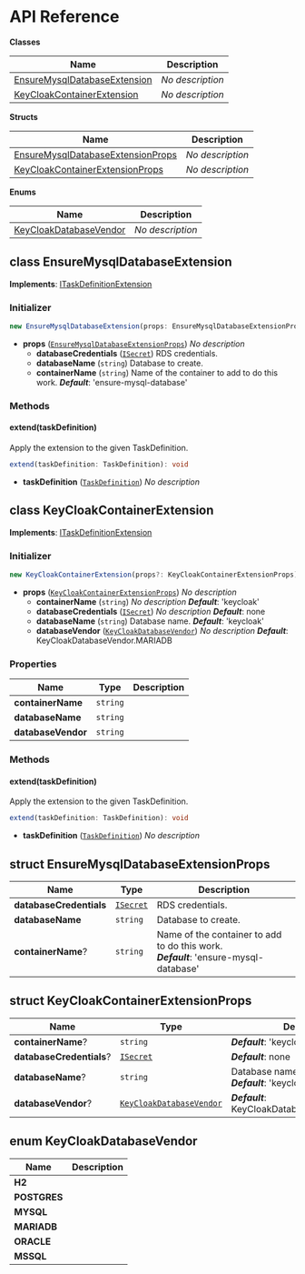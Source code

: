 # API Reference

**Classes**

Name|Description
----|-----------
[EnsureMysqlDatabaseExtension](#wheatstalk-cdk-ecs-keycloak-ensuremysqldatabaseextension)|*No description*
[KeyCloakContainerExtension](#wheatstalk-cdk-ecs-keycloak-keycloakcontainerextension)|*No description*


**Structs**

Name|Description
----|-----------
[EnsureMysqlDatabaseExtensionProps](#wheatstalk-cdk-ecs-keycloak-ensuremysqldatabaseextensionprops)|*No description*
[KeyCloakContainerExtensionProps](#wheatstalk-cdk-ecs-keycloak-keycloakcontainerextensionprops)|*No description*


**Enums**

Name|Description
----|-----------
[KeyCloakDatabaseVendor](#wheatstalk-cdk-ecs-keycloak-keycloakdatabasevendor)|*No description*



## class EnsureMysqlDatabaseExtension  <a id="wheatstalk-cdk-ecs-keycloak-ensuremysqldatabaseextension"></a>



__Implements__: [ITaskDefinitionExtension](#aws-cdk-aws-ecs-itaskdefinitionextension)

### Initializer




```ts
new EnsureMysqlDatabaseExtension(props: EnsureMysqlDatabaseExtensionProps)
```

* **props** (<code>[EnsureMysqlDatabaseExtensionProps](#wheatstalk-cdk-ecs-keycloak-ensuremysqldatabaseextensionprops)</code>)  *No description*
  * **databaseCredentials** (<code>[ISecret](#aws-cdk-aws-secretsmanager-isecret)</code>)  RDS credentials. 
  * **databaseName** (<code>string</code>)  Database to create. 
  * **containerName** (<code>string</code>)  Name of the container to add to do this work. __*Default*__: 'ensure-mysql-database'


### Methods


#### extend(taskDefinition) <a id="wheatstalk-cdk-ecs-keycloak-ensuremysqldatabaseextension-extend"></a>

Apply the extension to the given TaskDefinition.

```ts
extend(taskDefinition: TaskDefinition): void
```

* **taskDefinition** (<code>[TaskDefinition](#aws-cdk-aws-ecs-taskdefinition)</code>)  *No description*






## class KeyCloakContainerExtension  <a id="wheatstalk-cdk-ecs-keycloak-keycloakcontainerextension"></a>



__Implements__: [ITaskDefinitionExtension](#aws-cdk-aws-ecs-itaskdefinitionextension)

### Initializer




```ts
new KeyCloakContainerExtension(props?: KeyCloakContainerExtensionProps)
```

* **props** (<code>[KeyCloakContainerExtensionProps](#wheatstalk-cdk-ecs-keycloak-keycloakcontainerextensionprops)</code>)  *No description*
  * **containerName** (<code>string</code>)  *No description* __*Default*__: 'keycloak'
  * **databaseCredentials** (<code>[ISecret](#aws-cdk-aws-secretsmanager-isecret)</code>)  *No description* __*Default*__: none
  * **databaseName** (<code>string</code>)  Database name. __*Default*__: 'keycloak'
  * **databaseVendor** (<code>[KeyCloakDatabaseVendor](#wheatstalk-cdk-ecs-keycloak-keycloakdatabasevendor)</code>)  *No description* __*Default*__: KeyCloakDatabaseVendor.MARIADB



### Properties


Name | Type | Description 
-----|------|-------------
**containerName** | <code>string</code> | <span></span>
**databaseName** | <code>string</code> | <span></span>
**databaseVendor** | <code>string</code> | <span></span>

### Methods


#### extend(taskDefinition) <a id="wheatstalk-cdk-ecs-keycloak-keycloakcontainerextension-extend"></a>

Apply the extension to the given TaskDefinition.

```ts
extend(taskDefinition: TaskDefinition): void
```

* **taskDefinition** (<code>[TaskDefinition](#aws-cdk-aws-ecs-taskdefinition)</code>)  *No description*






## struct EnsureMysqlDatabaseExtensionProps  <a id="wheatstalk-cdk-ecs-keycloak-ensuremysqldatabaseextensionprops"></a>






Name | Type | Description 
-----|------|-------------
**databaseCredentials** | <code>[ISecret](#aws-cdk-aws-secretsmanager-isecret)</code> | RDS credentials.
**databaseName** | <code>string</code> | Database to create.
**containerName**? | <code>string</code> | Name of the container to add to do this work.<br/>__*Default*__: 'ensure-mysql-database'



## struct KeyCloakContainerExtensionProps  <a id="wheatstalk-cdk-ecs-keycloak-keycloakcontainerextensionprops"></a>






Name | Type | Description 
-----|------|-------------
**containerName**? | <code>string</code> | __*Default*__: 'keycloak'
**databaseCredentials**? | <code>[ISecret](#aws-cdk-aws-secretsmanager-isecret)</code> | __*Default*__: none
**databaseName**? | <code>string</code> | Database name.<br/>__*Default*__: 'keycloak'
**databaseVendor**? | <code>[KeyCloakDatabaseVendor](#wheatstalk-cdk-ecs-keycloak-keycloakdatabasevendor)</code> | __*Default*__: KeyCloakDatabaseVendor.MARIADB



## enum KeyCloakDatabaseVendor  <a id="wheatstalk-cdk-ecs-keycloak-keycloakdatabasevendor"></a>



Name | Description
-----|-----
**H2** |
**POSTGRES** |
**MYSQL** |
**MARIADB** |
**ORACLE** |
**MSSQL** |


